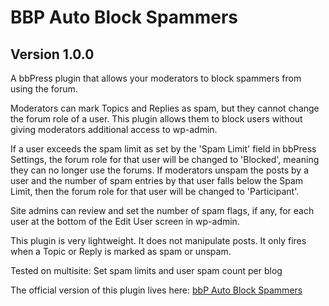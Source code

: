 # BBP Auto Block Spammers
## Version 1.0.0

A bbPress plugin that allows your moderators to block spammers from using the forum. 

Moderators can mark Topics and Replies as spam, but they cannot change the forum role of a user.  This plugin allows them to block users without giving moderators additional access to wp-admin.  

If a user exceeds the spam limit as set by the 'Spam Limit' field in bbPress Settings, the forum role for that user will be changed to 'Blocked', meaning they can no longer use the forums.  If moderators unspam the posts by a user and the number of spam entries by that user falls below the Spam Limit, then the forum role for that user will be changed to 'Participant'. 

Site admins can review and set the number of spam flags, if any, for each user at the bottom of the Edit User screen in wp-admin.

This plugin is very lightweight. It does not manipulate posts. It only fires when a Topic or Reply is marked as spam or unspam. 


Tested on multisite: Set spam limits and user spam count per blog

The official version of this plugin lives here:
[bbP Auto Block Spammers](https://wordpress.org/plugins/bbp-auto-block-spammers/)